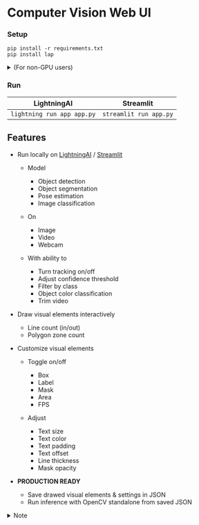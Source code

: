 # Computer Vision Web UI

### Setup

```
pip install -r requirements.txt
pip install lap
```

<details><summary>(For non-GPU users)</summary>

- Install CPU version of PyTorch first

```
pip install -i https://download.pytorch.org/whl/cpu torch torchvision
```

</details>

### Run

| LightningAI                | Streamlit              |
| -------------------------- | ---------------------- |
| `lightning run app app.py` | `streamlit run app.py` |

## Features

- Run locally on [LightningAI](https://github.com/lightning-ai/lightning) / [Streamlit](https://github.com/streamlit/streamlit)

  - Model

    - Object detection
    - Object segmentation
    - Pose estimation
    - Image classification

  - On

    - Image
    - Video
    - Webcam

  - With ability to

    - Turn tracking on/off
    - Adjust confidence threshold
    - Filter by class
    - Object color classification
    - Trim video

- Draw visual elements interactively

  - Line count (in/out)
  - Polygon zone count

- Customize visual elements

  - Toggle on/off

    - Box
    - Label
    - Mask
    - Area
    - FPS

  - Adjust

    - Text size
    - Text color
    - Text padding
    - Text offset
    - Line thickness
    - Mask opacity

- **PRODUCTION READY**

  - Save drawed visual elements & settings in JSON
  - Run inference with OpenCV standalone from saved JSON

<details><summary>Note</summary>

### TODO

#### Supported models:

- [x] All YOLOv8 models (Detect, Segment, Pose, Classify)
  - [x] With tracking

Object detection only:

- [x] RT-DETR
- [ ] YOLO-NAS
- [ ] YOLOv6
- [x] YOLOv5
  - [x] new v5u models
  - [x] original v5 models
- [x] YOLOv3

</details>
